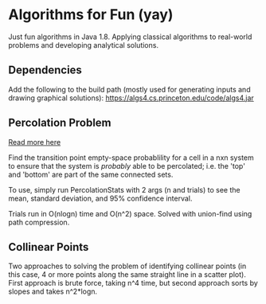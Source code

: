 # Algorithms for Fun (yay) 

Just fun algorithms in Java 1.8. Applying classical algorithms to real-world problems and developing analytical solutions.

## Dependencies 

Add the following to the build path (mostly used for generating inputs and drawing graphical solutions): 
https://algs4.cs.princeton.edu/code/algs4.jar

## Percolation Problem

[Read more here](http://fafnir.phyast.pitt.edu/myjava/perc/percTest.html)

Find the transition point empty-space probablility for a cell in a nxn system to ensure that the system is *probably* able to be percolated; i.e. the 'top' and 'bottom' are part of the same connected sets. 

To use, simply run PercolationStats with 2 args (n and trials) to see the mean, standard deviation, and 95% confidence interval.

Trials run in O(nlogn) time and O(n^2) space. Solved with union-find using path compression. 

## Collinear Points 

Two approaches to solving the problem of identifying collinear points (in this case, 4 or more points along the same straight line in a scatter plot). First approach is brute force, taking n^4 time, but second approach sorts by slopes and takes n^2*logn. 
